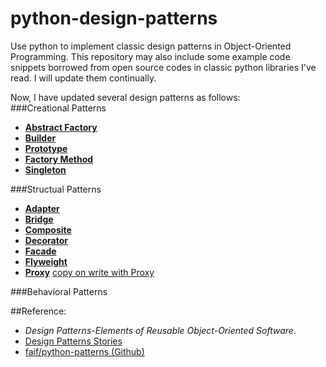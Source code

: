 python-design-patterns
===============
Use python to implement classic design patterns in Object-Oriented Programming. This repository may also include some example code snippets borrowed from open source codes in classic python libraries I've read. I will update them continually.    
  
Now, I have updated several design patterns as follows:  
###Creational Patterns
* [**Abstract Factory**](https://github.com/conndots/python-design-patterns/tree/master/abstract%20factory) 
* [**Builder**](https://github.com/conndots/python-design-patterns/tree/master/builder) 
* [**Prototype**](https://github.com/conndots/python-design-patterns/tree/master/prototype) 
* [**Factory Method**](https://github.com/conndots/python-design-patterns/tree/master/factory%20method) 
* [**Singleton**](https://github.com/conndots/python-design-patterns/tree/master/singleton) 

###Structual Patterns  
* [**Adapter**](https://github.com/conndots/python-design-patterns/tree/master/adapter) 
* [**Bridge**](https://github.com/conndots/python-design-patterns/tree/master/bridge)
* [**Composite**](https://github.com/conndots/python-design-patterns/tree/master/composite) 
* [**Decorator**](https://github.com/conndots/python-design-patterns/tree/master/decorator)
* [**Facade**](https://github.com/conndots/python-design-patterns/tree/master/facade)
* [**Flyweight**](https://github.com/conndots/python-design-patterns/tree/master/flyweight) 
* [**Proxy**](https://github.com/conndots/python-design-patterns/tree/master/proxy) [copy on write with Proxy](https://github.com/conndots/python-design-patterns/tree/master/proxy/proxy_copy_on_write.py)
  
###Behavioral Patterns  
     
##Reference:   
* *Design Patterns-Elements of Reusable Object-Oriented Software*.
* [Design Patterns Stories](http://www.programcreek.com/java-design-patterns-in-stories/)   
* [faif/python-patterns (Github)](https://github.com/faif/python-patterns)
